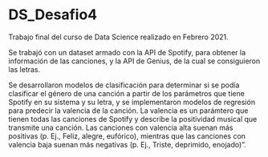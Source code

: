 # DS_Desafio4

Trabajo final del curso de Data Science realizado en Febrero 2021.

Se trabajó con un dataset armado con la API de Spotify, para obtener la información de las canciones, y la API de Genius, de la cual se consiguieron las letras.

Se desarrollaron modelos de clasificación para determinar si se podía clasificar el género de una canción a partir de los parámetros que tiene Spotify en su sistema y su letra, y se implementaron modelos de regresión para predecir la valencia de la canción. La valencia es un parámtero que tienen todas las canciones de Spotify y describe la positividad musical que transmite una canción. Las canciones con valencia alta suenan más positivas (p. Ej., Feliz, alegre, eufórico), mientras que las canciones con valencia baja suenan más negativas (p. Ej., Triste, deprimido, enojado)”.
